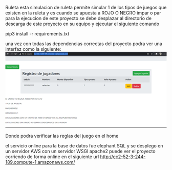 Ruleta
esta simulacion de ruleta permite simular 1 de los tipos de juegos que existen en la ruleta y es cuando se apuesta a ROJO O NEGRO  impar o par
para la ejecucion de este proyecto se debe desplazar al directorio de descarga de este proyecto en su equipo y ejecutar el siguiente comando

pip3 install -r requirements.txt

una vez con todas las dependencias correctas del proyecto podra ver una interfaz como la siguiente:
 ![alt text](https://github.com/sebas1017/Ruleta/blob/main/Ruleta/home.PNG?raw=true)
 
 
 Donde podra verificar las reglas del juego en el home
 
 el servicio online para la base de datos fue elephant SQL y se desplego en un servidor AWS con un servidor WSGI apache2 puede ver el proyecto corriendo de forma online 
 en el siguiente url http://ec2-52-3-244-189.compute-1.amazonaws.com/
